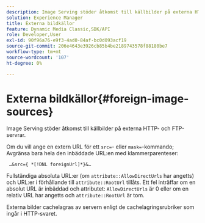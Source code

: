 ```yaml
---
description: Image Serving stöder åtkomst till källbilder på externa HTTP- och FTP-servrar.
solution: Experience Manager
title: Externa bildkällor
feature: Dynamic Media Classic,SDK/API
role: Developer,User
exl-id: 90f96a76-e9f3-4ad0-84af-bc0d093acf19
source-git-commit: 206e4643e3926cb85b4be2189743578f88180be7
workflow-type: tm+mt
source-wordcount: '107'
ht-degree: 0%

---
```


# Externa bildkällor{#foreign-image-sources}

Image Serving stöder åtkomst till källbilder på externa HTTP- och FTP-servrar.

Om du vill ange en extern URL för ett `src=`- eller `mask=`-kommando; Avgränsa bara hela den inbäddade URL:en med klammerparenteser:

` …&src={ *[!DNL foreignUrl]*}&…`

Fullständiga absoluta URL:er (om `attribute::AllowDirectUrls` har angetts) och URL:er i förhållande till `attribute::RootUrl` tillåts. Ett fel inträffar om en absolut URL är inbäddad och attributet: `AllowDirectUrls` är 0 eller om en relativ URL har angetts och `attribute::RootUrl` är tom.

Externa bilder cachelagras av servern enligt de cachelagringsrubriker som ingår i HTTP-svaret.

